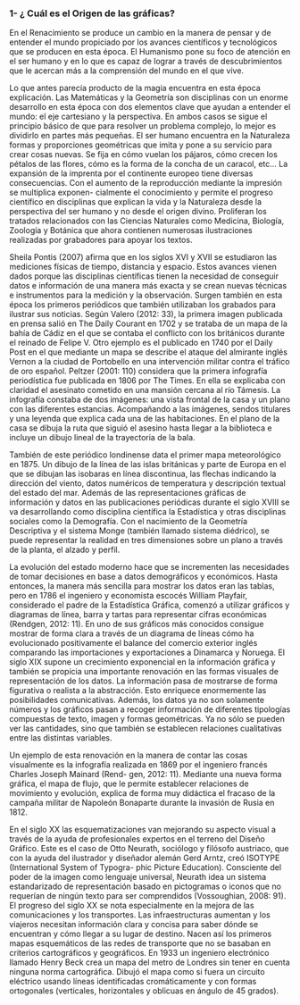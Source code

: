 

### 1- ¿ Cuál es el Origen de las gráficas?
<p>En el Renacimiento se produce un cambio en la manera de pensar y de entender el mundo propiciado por los avances científicos y tecnológicos que se producen en esta época. El Humanismo pone su foco de atención en el ser humano y en lo que es capaz de lograr a través de descubrimientos que le acercan más a la comprensión del mundo en el que vive.</p>
<p>Lo que antes parecía producto de la magia encuentra en esta época explicación.
Las Matemáticas y la Geometría son disciplinas con un enorme desarrollo en esta época con dos elementos clave que ayudan a entender el mundo: el eje cartesiano y la perspectiva. En ambos casos se sigue el principio básico de que para resolver un problema complejo, lo mejor es dividirlo en partes más pequeñas. El ser humano encuentra en la Naturaleza formas y proporciones geométricas que imita y pone a su servicio para crear cosas nuevas. Se fija en cómo vuelan los pájaros, cómo crecen los pétalos de las flores, cómo es la forma de la concha de un caracol, etc...
La expansión de la imprenta por el continente europeo tiene diversas consecuencias. Con el aumento de la reproducción mediante la impresión se multiplica exponen- cialmente el conocimiento y permite el progreso científico en disciplinas que explican la vida y la Naturaleza desde la perspectiva del ser humano y no desde el origen divino. Proliferan los tratados relacionados con las Ciencias Naturales como Medicina, Biología, Zoología y Botánica que ahora contienen numerosas ilustraciones realizadas por grabadores para apoyar los textos.</p>
<p>Sheila Pontis (2007) afirma que en los siglos XVI y XVII se estudiaron las mediciones físicas de tiempo, distancia y espacio. Estos avances vienen dados porque las disciplinas científicas tienen la necesidad de conseguir datos e información de una manera más exacta y se crean nuevas técnicas e instrumentos para la medición y la observación. Surgen también en esta época los primeros periódicos que también utilizaban los grabados para ilustrar sus noticias. Según Valero (2012: 33), la primera imagen publicada en prensa salió en The Daily Courant en 1702 y se trataba de un mapa de la bahía de Cádiz en el que se contaba el conflicto con los británicos durante el reinado de Felipe V. Otro ejemplo es el publicado en 1740 por el Daily Post en el que mediante un mapa se describe el ataque del almirante inglés Vernon a la ciudad de Portobello en una intervención militar contra el tráfico de oro español.
Peltzer (2001: 110) considera que la primera infografía periodística fue publicada en 1806 por The Times. En ella se explicaba con claridad el asesinato cometido en una mansión cercana al río Támesis. La infografía constaba de dos imágenes: una vista frontal de la casa y un plano con las diferentes estancias. Acompañando a las imágenes, sendos titulares y una leyenda que explica cada una de las habitaciones. En el plano de la casa se dibuja la ruta que siguió el asesino hasta llegar a la biblioteca e incluye un dibujo lineal de la trayectoria de la bala.</p>
<p>También de este periódico londinense data el primer mapa meteorológico en 1875. Un dibujo de la línea de las islas británicas y parte de Europa en el que se dibujan las isobaras en línea discontinua, las flechas indicando la dirección del viento, datos numéricos de temperatura y descripción textual del estado del mar. Además de las representaciones gráficas de información y datos en las publicaciones periódicas durante el siglo XVIII se va desarrollando como disciplina científica la Estadística y otras disciplinas sociales como la Demografía. Con el nacimiento de la Geometría Descriptiva y el sistema Monge (también llamado sistema diédrico), se puede representar la realidad en tres dimensiones sobre un plano a través de la planta, el alzado y perfil.</p>
<p>La evolución del estado moderno hace que se incrementen las necesidades de tomar decisiones en base a datos demográficos y económicos. Hasta entonces, la manera más sencilla para mostrar los datos eran las tablas, pero en 1786 el ingeniero y economista escocés William Playfair, considerado el padre de la Estadística Gráfica, comenzó a utilizar gráficos y diagramas de línea, barra y tartas para representar cifras económicas (Rendgen, 2012: 11). En uno de sus gráficos más conocidos consigue mostrar de forma clara a través de un diagrama de líneas cómo ha evolucionado positivamente el balance del comercio exterior inglés comparando las importaciones y exportaciones a Dinamarca y Noruega. El siglo XIX supone un crecimiento exponencial en la información gráfica y también se propicia una importante renovación en las formas visuales de representación de los datos. La información pasa de mostrarse de forma figurativa o realista a la abstracción. Esto enriquece enormemente las posibilidades comunicativas. Además, los datos ya no son solamente números y los gráficos pasan a recoger información de diferentes tipologías compuestas de texto, imagen y formas geométricas. Ya no sólo se pueden ver las cantidades, sino que también se establecen relaciones cualitativas entre las distintas variables.</p>
<p>Un ejemplo de esta renovación en la manera de contar las cosas visualmente es la infografía realizada en 1869 por el ingeniero francés Charles Joseph Mainard (Rend- gen, 2012: 11). Mediante una nueva forma gráfica, el mapa de flujo, que le permite establecer relaciones de movimiento y evolución, explica de forma muy didáctica el fracaso de la campaña militar de Napoleón Bonaparte durante la invasión de Rusia en 1812.</p>
<p>En el siglo XX las esquematizaciones van mejorando su aspecto visual a través de la ayuda de profesionales expertos en el terreno del Diseño Gráfico. Este es el caso de Otto Neurath, sociólogo y filósofo austriaco, que con la ayuda del ilustrador y diseñador alemán Gerd Arntz, creó ISOTYPE (International System of Typogra- phic Picture Education). Consciente del poder de la imagen como lenguaje universal, Neurath idea un sistema estandarizado de representación basado en pictogramas o iconos que no requerían de ningún texto para ser comprendidos (Vossoughian, 2008: 91). El progreso del siglo XX se nota especialmente en la mejora de las comunicaciones y los transportes. Las infraestructuras aumentan y los viajeros necesitan información clara y concisa para saber dónde se encuentran y cómo llegar a su lugar de destino. Nacen así los primeros mapas esquemáticos de las redes de transporte que no se basaban en criterios cartográficos y geográficos. En 1933 un ingeniero electrónico llamado Henry Beck crea un mapa del metro de Londres sin tener en cuenta ninguna norma cartográfica. Dibujó el mapa como si fuera un circuito eléctrico usando líneas identificadas cromáticamente y con formas ortogonales (verticales, horizontales y oblicuas en ángulo de 45 grados).</p>



